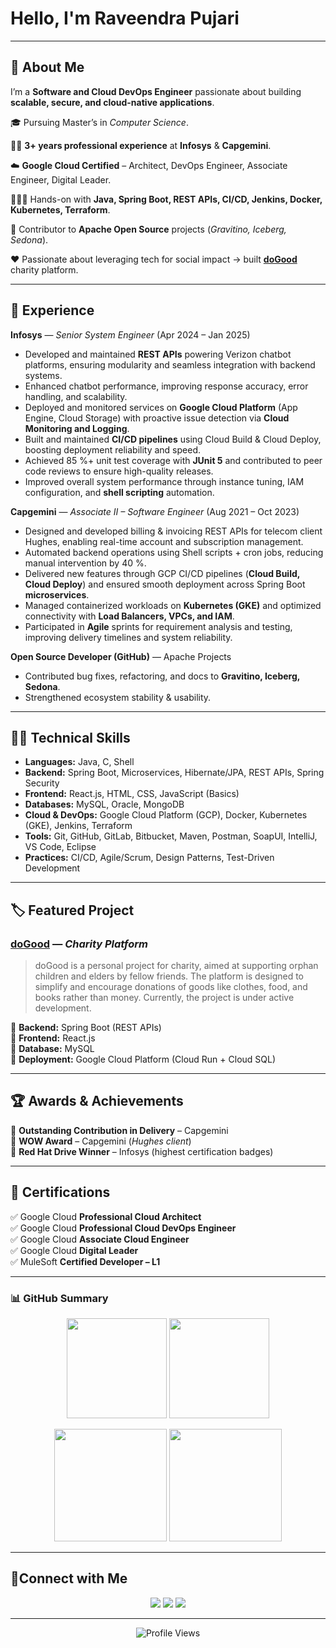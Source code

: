 # Hello, I'm Raveendra Pujari  


---

## 🥷 About Me  
I’m a **Software and Cloud DevOps Engineer** passionate about building **scalable, secure, and cloud-native applications**.  

🎓 Pursuing Master’s in *Computer Science*.  

🕵️‍♂️ **3+ years professional experience** at **Infosys** & **Capgemini**.  

☁️ **Google Cloud Certified** – Architect, DevOps Engineer, Associate Engineer, Digital Leader.  

🧑🏻‍💻 Hands-on with **Java, Spring Boot, REST APIs, CI/CD, Jenkins, Docker, Kubernetes, Terraform**.  

🤝 Contributor to **Apache Open Source** projects (*Gravitino, Iceberg, Sedona*).  

‪‪❤️ Passionate about leveraging tech for social impact → built **[doGood](https://wedogood.help)** charity platform.  

---

## 💼 Experience  

**Infosys** — *Senior System Engineer* (Apr 2024 – Jan 2025)  
- Developed and maintained **REST APIs** powering Verizon chatbot platforms, ensuring modularity and seamless integration with backend systems.
- Enhanced chatbot performance, improving response accuracy, error handling, and scalability.
- Deployed and monitored services on **Google Cloud Platform** (App Engine, Cloud Storage) with proactive issue detection via **Cloud Monitoring and Logging**.
- Built and maintained **CI/CD pipelines** using Cloud Build & Cloud Deploy, boosting deployment reliability and speed.
- Achieved 85 %+ unit test coverage with **JUnit 5** and contributed to peer code reviews to ensure high-quality releases.
- Improved overall system performance through instance tuning, IAM configuration, and **shell scripting** automation. 

**Capgemini** — *Associate II – Software Engineer* (Aug 2021 – Oct 2023)  
- Designed and developed billing & invoicing REST APIs for telecom client Hughes, enabling real-time account and subscription management.
- Automated backend operations using Shell scripts + cron jobs, reducing manual intervention by 40 %.
- Delivered new features through GCP CI/CD pipelines (**Cloud Build, Cloud Deploy**) and ensured smooth deployment across Spring Boot **microservices**.
- Managed containerized workloads on **Kubernetes (GKE)** and optimized connectivity with **Load Balancers, VPCs, and IAM**.
- Participated in **Agile** sprints for requirement analysis and testing, improving delivery timelines and system reliability.

**Open Source Developer (GitHub)** — Apache Projects  
- Contributed bug fixes, refactoring, and docs to **Gravitino, Iceberg, Sedona**.  
- Strengthened ecosystem stability & usability.  

---

## 🕵️‍♂️ Technical Skills  

- **Languages:** Java, C, Shell  
- **Backend:** Spring Boot, Microservices, Hibernate/JPA, REST APIs, Spring Security  
- **Frontend:** React.js, HTML, CSS, JavaScript (Basics)  
- **Databases:** MySQL, Oracle, MongoDB  
- **Cloud & DevOps:** Google Cloud Platform (GCP), Docker, Kubernetes (GKE), Jenkins, Terraform  
- **Tools:** Git, GitHub, GitLab, Bitbucket, Maven, Postman, SoapUI, IntelliJ, VS Code, Eclipse  
- **Practices:** CI/CD, Agile/Scrum, Design Patterns, Test-Driven Development  

---

## 🏷️ Featured Project  

### [doGood](https://wedogood.help) — *Charity Platform*  
> doGood is a personal project for charity, aimed at supporting orphan children and elders by fellow friends. The platform is designed to simplify and encourage donations of goods like clothes, food, and books rather than money. Currently, the project is under active development.

 🔹 **Backend:** Spring Boot (REST APIs)  
 🔹 **Frontend:** React.js  
 🔹 **Database:** MySQL  
 🔹 **Deployment:** Google Cloud Platform (Cloud Run + Cloud SQL)  

---

## 🏆 Awards & Achievements  

 🏅 **Outstanding Contribution in Delivery** – Capgemini  
 🌟 **WOW Award** – Capgemini (*Hughes client*)  
 🥇 **Red Hat Drive Winner** – Infosys (highest certification badges)  

---

## 📜 Certifications  

 ✅ Google Cloud **Professional Cloud Architect**  
 ✅ Google Cloud **Professional Cloud DevOps Engineer**  
 ✅ Google Cloud **Associate Cloud Engineer**  
 ✅ Google Cloud **Digital Leader**  
 ✅ MuleSoft **Certified Developer – L1**  

---

 ### 📊 GitHub Summary

<p align="center">
  <img src="https://github-readme-stats.vercel.app/api?username=raveendra11&show_icons=true&theme=tokyonight" height="160"/>
  <img src="https://github-readme-streak-stats.herokuapp.com/?user=raveendra11&theme=tokyonight&hide_border=true" height="160"/>
</p>

<p align="center">
  <img src="http://github-profile-summary-cards.vercel.app/api/cards/stats?username=raveendra11&theme=tokyonight" height="180"/>
  <img src="http://github-profile-summary-cards.vercel.app/api/cards/profile-details?username=raveendra11&theme=tokyonight" height="180"/>
</p>

 
---

## 🔌Connect with Me  

<p align="center">
  <a href="https://www.linkedin.com/in/raveendra-eleven/"><img src="https://img.shields.io/badge/LinkedIn-blue?logo=linkedin&logoColor=white&style=for-the-badge" /></a>
  <a href="https://raveendra11.github.io/portfolio/"><img src="https://img.shields.io/badge/Portfolio-ff5722?logo=firefox&logoColor=white&style=for-the-badge" /></a>
  <a href="https://github.com/raveendra11/portfolio/raw/main/assets/Raveendra_Pujari_Resume_Dec26.pdf" target="_blank">
  <img src="https://img.shields.io/badge/Resume-0A66C2?logo=googledocs&logoColor=white&style=for-the-badge" />
</a>
</p>

---

<p align="center">
  <img src="https://komarev.com/ghpvc/?username=raveendra11&color=blue&style=flat-square" alt="Profile Views" />
</p>
